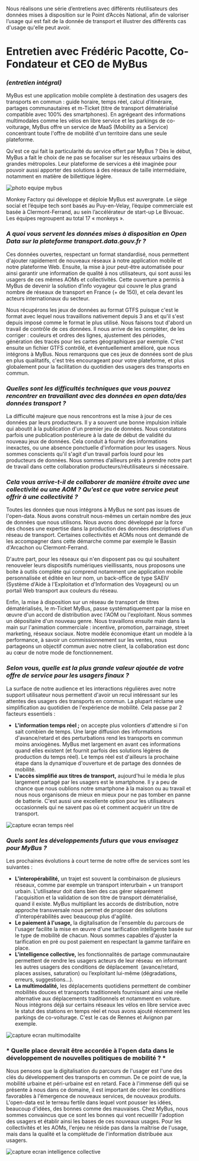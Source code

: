 Nous réalisons une série d’entretiens avec différents réutilisateurs des données mises à disposition sur le Point d’Accès National, afin de valoriser l’usage qui est fait de la donnée de transport et illustrer des différents cas d'usage qu'elle peut avoir. 




# **Entretien avec Frédéric Pacotte, Co-Fondateur et CEO de MyBus**

### *(entretien intégral)*



MyBus est une application mobile complète à destination des usagers des transports en commun : guide horaire, temps réel, calcul d’itinéraire, partages communautaires et m-Ticket (titre de transport dématérialisé compatible avec 100% des smartphones). En agrégeant des informations multimodales comme les vélos en libre service et les parkings de co-voiturage, MyBus offre un service de MaaS (Mobility as a Service) concentrant toute l'offre de mobilité d'un territoire dans une seule plateforme. 

Qu'est ce qui fait la particularité du service offert par MyBus ? Dès le début, MyBus a fait le choix de ne pas se focaliser sur les réseaux urbains des grandes métropoles. Leur plateforme de services a été imaginée pour pouvoir aussi apporter des solutions à des réseaux de taille intermédiaire, notamment en matière de billettique légère.

![photo equipe mybus](/blog/Photo-equipe-TECH.png) 

Monkey Factory qui développe et déploie MyBus est auvergnate. Le siège social et l’équipe tech sont basés au Puy-en-Velay, l’équipe commerciale est basée à Clermont-Ferrand, au sein l’accélérateur de start-up Le Bivouac. Les équipes regroupent au total 17 « monkeys ».


### *A quoi vous servent les données mises à disposition en Open Data sur la plateforme transport.data.gouv.fr ?*

Ces données ouvertes, respectant un format standardisé, nous permettent d'ajouter rapidement de nouveaux réseaux à notre application mobile et notre plateforme Web. Ensuite, la mise à jour peut-être automatisée pour ainsi garantir une information de qualité à nos utilisateurs, qui sont aussi les usagers de ces mêmes AOMs et collectivités. Cette ouverture a permis à MyBus de devenir la solution d’info voyageur qui couvre le plus grand nombre de réseaux de transport en France (+ de 150), et cela devant les acteurs internationaux du secteur. 

Nous récupérons les jeux de données au format GTFS puisque c'est le format avec lequel nous travaillons nativement depuis 3 ans et qu'il s'est depuis imposé comme le format le plus utilisé. Nous faisons tout d'abord un travail de contrôle de ces données. Il nous arrive de les compléter, de les corriger : couleurs et ordres des lignes, ajustement des périodes, génération des tracés pour les cartes géographiques par exemple. C'est ensuite un fichier GTFS contrôlé, et éventuellement amélioré, que nous intégrons à MyBus. Nous remarquons que ces jeux de données sont de plus en plus qualitatifs, c'est très encourageant pour votre plateforme, et plus globalement pour la facilitation du quotidien des usagers des transports en commun.
### *Quelles sont les difficultés techniques que vous pouvez rencontrer en travaillant avec des données en open data/des données transport ?*

La difficulté majeure que nous rencontrons est la mise à jour de ces données par leurs producteurs. Il y a souvent une bonne impulsion initiale qui aboutit à la publication d'un premier jeu de données. Nous constatons parfois une publication postérieure à la date de début de validité du nouveau jeux de données. Cela conduit à fournir des informations inexactes, ou une absence ponctuelle d'information pour les usagers. Nous sommes conscients qu'il s'agit d'un travail parfois lourd pour les producteurs de données. Nous sommes d’ailleurs prêts à prendre notre part de travail dans cette collaboration producteurs/réutilisateurs si nécessaire.

### *Cela vous arrive-t-il de collaborer de manière étroite avec une collectivité ou une AOM ? Qu’est ce que votre service peut offrir à une collectivité ?*

Toutes les données que nous intégrons à MyBus ne sont pas issues de l'open-data. Nous avons construit nous-mêmes un certain nombre des jeux de données que nous utilisons. Nous avons donc développé par la force des choses une expertise dans la production des données descriptives d'un réseau de transport. Certaines collectivités et AOMs nous ont demandé de les accompagner dans cette démarche comme par exemple le Bassin d'Arcachon ou Clermont-Ferrand.

D'autre part, pour les réseaux qui n'en disposent pas ou qui souhaitent renouveler leurs dispositifs numériques vieillissants, nous proposons une boite à outils complète qui comprend notamment une application mobile personnalisée et éditée en leur nom, un back-office de type SAEIV (Système d'Aide à l'Exploitation et d'Information des Voyageurs) ou un portail Web transport aux couleurs du réseau.

Enfin, la mise à disposition sur un réseau de transport de titres dématérialisés, le m-Ticket MyBus, passe systématiquement par la mise en œuvre d'un accord de distribution avec l'AOM ou l'exploitant. Nous sommes un dépositaire d'un nouveau genre. Nous travaillons ensuite main dans la main sur l'animation commerciale : incentive, promotion, parrainage, street marketing, réseaux sociaux. Notre modèle économique étant un modèle à la performance, à savoir un commissionnement sur les ventes, nous partageons un objectif commun avec notre client, la collaboration est donc au cœur de notre mode de fonctionnement.

### *Selon vous, quelle est la plus grande valeur ajoutée de votre offre de service pour les usagers finaux ?*

La surface de notre audience et les interactions régulières avec notre support utilisateur nous permettent d'avoir un recul intéressant sur les attentes des usagers des transports en commun. La plupart réclame une simplification au quotidien de l'expérience de mobilité. Cela passe par 2 facteurs essentiels :

- **L'information temps réel ;** on accepte plus volontiers d'attendre si l'on sait combien de temps. Une large diffusion des informations d'avance/retard et des perturbations rend les transports en commun moins anxiogènes. MyBus met largement en avant ces informations quand elles existent (et fournit parfois des solutions légères de production du temps réel). Le temps réel est d'ailleurs la prochaine étape dans la dynamique d'ouverture et de partage des données de mobilité.
- **L'accès simplifié aux titres de transport,** aujourd'hui le média le plus largement partagé par les usagers est le smartphone. Il y a peu de chance que nous oublions notre smartphone à la maison ou au travail et nous nous organisons de mieux en mieux pour ne pas tomber en panne de batterie. C'est aussi une excellente option pour les utilisateurs occasionnels qui ne savent pas où et comment acquérir un titre de transport.

![capture ecran temps réel](/blog/Temps-Reel.png) 

###  *Quels sont les développements futurs que vous envisagez pour MyBus ?*


Les prochaines évolutions à court terme de notre offre de services sont les suivantes : 
-  **L'interopérabilité,** un trajet est souvent la combinaison de plusieurs réseaux, comme par exemple un transport interurbain + un transport urbain. L'utilisateur doit dans bien des cas gérer séparément l'acquisition et la validation de son titre de transport dématérialisé, quand il existe. MyBus multipliant les accords de distribution, notre approche transversale nous permet de proposer des solutions d'interopérabilités avec beaucoup plus d'agilité. 
- **Le paiement à l'usage,** la digitalisation de l'ensemble du parcours de l'usager facilite la mise en œuvre d'une tarification intelligente basée sur le type de mobilité de chacun. Nous sommes capables d'ajuster la tarification en pré ou post paiement en respectant la gamme tarifaire en place. 
- **L'intelligence collective,** les fonctionnalités de partage communautaire permettent de rendre les usagers acteurs de leur réseau  en informant les autres usagers des conditions de déplacement  (avance/retard, places assises, saturation) ou l’exploitant lui-même (dégradations, erreurs, suggestions…). 
- **La multimodalité,** les déplacements quotidiens permettent de combiner mobilités douces et transports traditionnels fournissant ainsi une réelle alternative aux déplacements traditionnels et notamment en voiture. Nous intégrons déjà sur certains réseaux les vélos en libre service avec le statut des stations en temps réel et nous avons ajouté récemment les parkings de co-voiturage. C'est le cas de Rennes et Avignon par exemple.

![capture ecran multimodalite](/blog/Multimodalite-Mockup.png) 

###  * Quelle place devrait être accordée à l'open data dans le développement de nouvelles politiques de mobilité ?  *

Nous pensons que la digitalisation du parcours de l'usager est l'une des clés du développement des transports en commun. De ce point de vue, la mobilité urbaine et péri-urbaine est en retard. Face à l'immense défi qui se présente à nous dans ce domaine, il est important de créer les conditions favorables à l'émergence de nouveaux services, de nouveaux produits. L'open-data est le terreau fertile dans lequel vont pousser les idées, beaucoup d'idées, des bonnes comme des mauvaises. Chez MyBus, nous sommes convaincus que ce sont les bonnes qui vont recueillir l'adoption des usagers et établir ainsi les bases de ces nouveaux usages. Pour les collectivités et les AOMs, l'enjeu ne réside pas dans la maîtrise de l'usage, mais dans la qualité et la complétude de l'information distribuée aux usagers.  

![capture ecran intelligence collective](/blog/communautaire.png) 
